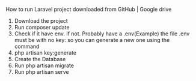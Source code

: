 How to run Laravel project downloaded from GitHub | Google drive

1. Download the project
2. Run composer update
3. Check if it have env.  if not. Probably have a .env(Example)
   the file .env must be with no key: so you can generate a new one using the command 
4. php artisan key:generate
5. Create the Database
6. Run php artisan migrate
7. Run php artisan serve

